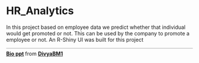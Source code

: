 # HR_Analytics
In this project based on employee data we predict whether that individual would get promoted or not. This can be used by the company to promote a employee or not. An R-Shiny UI was built for this project

<div src="//www.slideshare.net/slideshow/embed_code/key/MhLWfL38B2AOpV" width="595" height="485" frameborder="0" marginwidth="0" marginheight="0" scrolling="no" style="border:1px solid #CCC; border-width:1px; margin-bottom:5px; max-width: 100%;" allowfullscreen> </div> <div style="margin-bottom:5px"> <strong> <a href="//www.slideshare.net/DivyaBM1/bio-ppt-241632880" title="Bio ppt" target="_blank">Bio ppt</a> </strong> from <strong><a href="https://www.slideshare.net/DivyaBM1" target="_blank">DivyaBM1</a></strong> </div>
